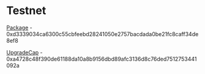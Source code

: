 # Testnet

[Package](https://testnet.suivision.xyz/package/0xd3339034ca6300c55cbfeebd28241050e2757bacdada0be21fc8caff34de8ef8) - 0xd3339034ca6300c55cbfeebd28241050e2757bacdada0be21fc8caff34de8ef8

[UpgradeCap](https://testnet.suivision.xyz/object/0xa4728c48f390de61188da10a8b9156dbd89afc3136d8c76ded7512753441092a) - 0xa4728c48f390de61188da10a8b9156dbd89afc3136d8c76ded7512753441092a
